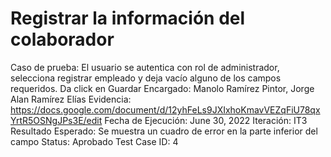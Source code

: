 # Registrar la información del colaborador

Caso de prueba: El usuario se autentica con rol de administrador, selecciona registrar empleado y deja vacío alguno de los campos requeridos. Da click en Guardar
Encargado: Manolo Ramírez Pintor, Jorge Alan Ramírez Elías
Evidencia: https://docs.google.com/document/d/12yhFeLs9JXIxhoKmavVEZqFiU78qxYrtR5OSNgJPs3E/edit
Fecha de Ejecución: June 30, 2022
Iteración: IT3
Resultado Esperado: Se muestra un cuadro de error en la parte inferior del campo
Status: Aprobado
Test Case ID: 4
